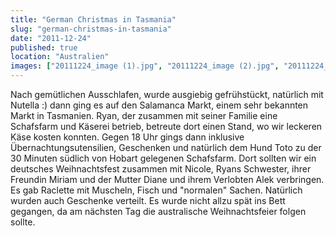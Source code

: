 ```yaml
---
title: "German Christmas in Tasmania"
slug: "german-christmas-in-tasmania"
date: "2011-12-24"
published: true
location: "Australien"
images: ["20111224_image (1).jpg", "20111224_image (2).jpg", "20111224_image (3).jpg", "20111224_image (4).jpg", "20111224_image (5).jpg", "20111224_image (6).jpg", "20111224_image (7).jpg"]
---
```


Nach gemütlichen Ausschlafen, wurde ausgiebig gefrühstückt, natürlich mit Nutella :) dann ging es auf den Salamanca Markt, einem sehr bekannten Markt in Tasmanien. Ryan, der zusammen mit seiner Familie eine Schafsfarm und Käserei betrieb, betreute dort einen Stand, wo wir leckeren Käse kosten konnten. Gegen 18 Uhr gings dann inklusive Übernachtungsutensilien, Geschenken und natürlich dem Hund Toto zu der 30 Minuten südlich von Hobart gelegenen Schafsfarm. Dort sollten wir ein deutsches Weihnachtsfest zusammen mit Nicole, Ryans Schwester, ihrer Freundin Miriam und der Mutter Diane und ihrem Verlobten Alek verbringen. Es gab Raclette mit Muscheln, Fisch und "normalen" Sachen. Natürlich wurden auch Geschenke verteilt. Es wurde nicht allzu spät ins Bett gegangen, da am nächsten Tag die australische Weihnachtsfeier folgen sollte.